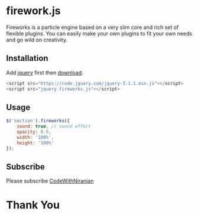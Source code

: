 # firework.js

Fireworks is a particle engine based on a very slim core and rich set of flexible plugins. You can easily make your own plugins to fit your own needs and go wild on creativity.

## Installation

Add [jquery](https://code.jquery.com/jquery-3.1.1.min.js) first then [download](https://www.jqueryscript.net/animation/Realistic-Fireworks-Animations-Using-jQuery-And-Canvas-fireworks-js.html).

```javascript
<script src="https://code.jquery.com/jquery-3.1.1.min.js"></script>
<script src="jquery.fireworks.js"></script>
```

## Usage

```javascript
$('section').fireworks({ 
    sound: true, // sound effect
    opacity: 0.9, 
    width: '100%', 
    height: '100%' 
});
```

## Subscribe
Please subscribe [CodeWithNiranjan](https://youtube.com/channel/UCzfQyi4_E-lS9ps3fVb0jlA)

<h1>Thank You</h1>
